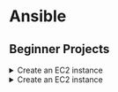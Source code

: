 # Ansible

## Beginner Projects
<details>
<summary>Create an EC2 instance</summary>
Create a simple EC2 instance to host an Apache Server
</details>

<details>
<summary>Create an EC2 instance</summary>
Create a simple EC2 instance to host an Apache Server
</details>